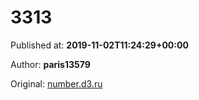 
# 3313

Published at: **2019-11-02T11:24:29+00:00**

Author: **paris13579**

Original: [number.d3.ru](https://number.d3.ru/3313-1870280/)


